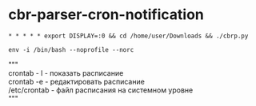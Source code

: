 # cbr-parser-cron-notification

`* * * * * export DISPLAY=:0 && cd /home/user/Downloads && ./cbrp.py`

`env -i /bin/bash --noprofile --norc`


""" \
crontab - l    - показать расписание \
crontab -e     - редактировать расписание \
/etc/crontab   - файл расписания на системном уровне \
"""
